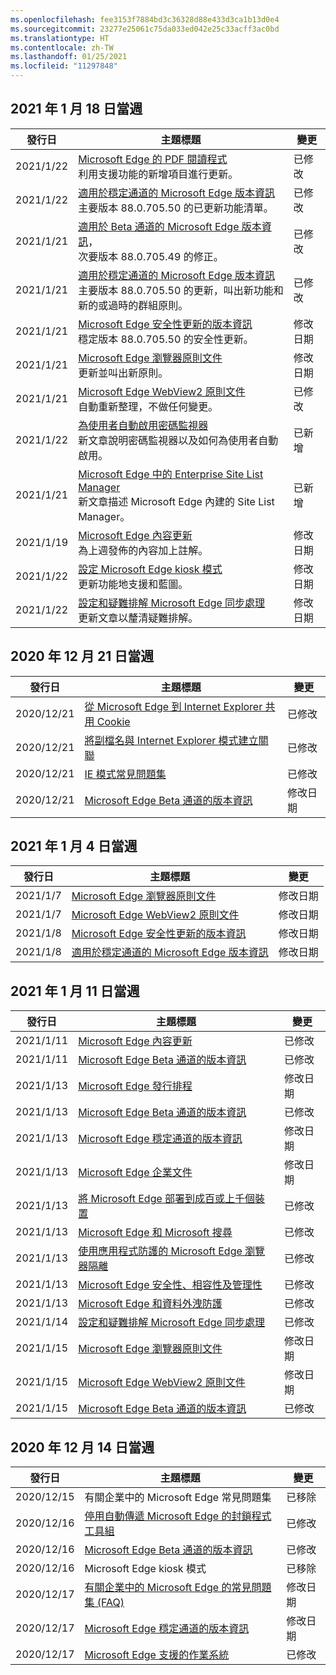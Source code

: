 ```yaml
---
ms.openlocfilehash: fee3153f7884bd3c36328d88e433d3ca1b13d0e4
ms.sourcegitcommit: 23277e25061c75da033ed042e25c33acff3ac0bd
ms.translationtype: HT
ms.contentlocale: zh-TW
ms.lasthandoff: 01/25/2021
ms.locfileid: "11297848"
---
```

<!-- This file is generated automatically each week. Changes made to this file will be overwritten.-->

## 2021 年 1 月 18 日當週


| 發行日 |主題標題 | 變更 |
|------|------------|--------|
| 2021/1/22 | [Microsoft Edge 的 PDF 閱讀程式](/DeployEdge/microsoft-edge-pdf)<br>利用支援功能的新增項目進行更新。 | 已修改 |
| 2021/1/22 | [適用於穩定通道的 Microsoft Edge 版本資訊](/DeployEdge/microsoft-edge-relnote-stable-channel)<br>主要版本 88.0.705.50 的已更新功能清單。 | 已修改 |
| 2021/1/21 | [適用於 Beta 通道的 Microsoft Edge 版本資訊](/DeployEdge/microsoft-edge-relnote-beta-channel)，<br>次要版本 88.0.705.49 的修正。| 已修改 |
| 2021/1/21 | [適用於穩定通道的 Microsoft Edge 版本資訊](/DeployEdge/microsoft-edge-relnote-stable-channel)<br>主要版本 88.0.705.50 的更新，叫出新功能和新的或過時的群組原則。| 已修改 |
| 2021/1/21 | [Microsoft Edge 安全性更新的版本資訊](/DeployEdge/microsoft-edge-relnotes-security)<br>穩定版本 88.0.705.50 的安全性更新。  | 修改日期 |
| 2021/1/21 | [Microsoft Edge 瀏覽器原則文件](/DeployEdge/microsoft-edge-policies)<br>更新並叫出新原則。| 修改日期 |
| 2021/1/21 | [Microsoft Edge WebView2 原則文件](/DeployEdge/microsoft-edge-webview-policies)<br>自動重新整理，不做任何變更。 | 已修改 |
| 2021/1/22 | [為使用者自動啟用密碼監視器](/DeployEdge/microsoft-edge-security-password-monitor)<br>新文章說明密碼監視器以及如何為使用者自動啟用。 | 已新增 |
| 2021/1/21 | [Microsoft Edge 中的 Enterprise Site List Manager  ](/DeployEdge/edge-ie-mode-site-list-manager)<br>新文章描述 Microsoft Edge 內建的 Site List Manager。 | 已新增 |
| 2021/1/19 | [Microsoft Edge 內容更新](/DeployEdge/microsoft-edge-content-updates)<br>為上週發佈的內容加上註解。 | 修改日期 |
| 2021/1/22 | [設定 Microsoft Edge kiosk 模式](/DeployEdge/microsoft-edge-configure-kiosk-mode)<br>更新功能地支援和藍圖。 | 修改日期 |
| 2021/1/22 | [設定和疑難排解 Microsoft Edge 同步處理](/DeployEdge/microsoft-edge-enterprise-sync)<br>更新文章以釐清疑難排解。 | 修改日期 |


## 2020 年 12 月 21 日當週


| 發行日 |主題標題 | 變更 |
|------|------------|--------|
| 2020/12/21 | [從 Microsoft Edge 到 Internet Explorer 共用 Cookie](/DeployEdge/edge-ie-mode-add-guidance-cookieshare) | 已修改 |
| 2020/12/21 | [將副檔名與 Internet Explorer 模式建立關聯](/DeployEdge/edge-ie-mode-add-guidance-filetype-associations) | 已修改 |
| 2020/12/21 | [IE 模式常見問題集](/DeployEdge/edge-ie-mode-faq) | 已修改 |
| 2020/12/21 | [Microsoft Edge Beta 通道的版本資訊](/DeployEdge/microsoft-edge-relnote-beta-channel) | 修改日期 |


## 2021 年 1 月 4 日當週


| 發行日 |主題標題 | 變更 |
|------|------------|--------|
| 2021/1/7 | [Microsoft Edge 瀏覽器原則文件](/DeployEdge/microsoft-edge-policies) | 修改日期 |
| 2021/1/7 | [Microsoft Edge WebView2 原則文件](/DeployEdge/microsoft-edge-webview-policies) | 修改日期 |
| 2021/1/8 | [Microsoft Edge 安全性更新的版本資訊](/DeployEdge/microsoft-edge-relnotes-security) | 修改日期 |
| 2021/1/8 | [適用於穩定通道的 Microsoft Edge 版本資訊](/DeployEdge/microsoft-edge-relnote-stable-channel) | 修改日期 |


## 2021 年 1 月 11 日當週


| 發行日 |主題標題 | 變更 |
|------|------------|--------|
| 2021/1/11 | [Microsoft Edge 內容更新](/DeployEdge/microsoft-edge-content-updates) | 已修改 |
| 2021/1/11 | [Microsoft Edge Beta 通道的版本資訊](/DeployEdge/microsoft-edge-relnote-beta-channel) | 已修改 |
| 2021/1/13 | [Microsoft Edge 發行排程](/DeployEdge/microsoft-edge-release-schedule) | 修改日期 |
| 2021/1/13 | [Microsoft Edge Beta 通道的版本資訊](/DeployEdge/microsoft-edge-relnote-beta-channel) | 已修改 |
| 2021/1/13 | [Microsoft Edge 穩定通道的版本資訊](/DeployEdge/microsoft-edge-relnote-stable-channel) | 修改日期 |
| 2021/1/13 | [Microsoft Edge 企業文件](/DeployEdge/index) | 修改日期 |
| 2021/1/13 | [將 Microsoft Edge 部署到成百或上千個裝置](/DeployEdge/microsoft-edge-video-deploy) | 已修改 |
| 2021/1/13 | [Microsoft Edge 和 Microsoft 搜尋](/DeployEdge/microsoft-edge-video-search) | 已修改 |
| 2021/1/13 | [使用應用程式防護的 Microsoft Edge 瀏覽器隔離](/DeployEdge/microsoft-edge-video-security-application-guard) | 已修改 |
| 2021/1/13 | [Microsoft Edge 安全性、相容性及管理性](/DeployEdge/microsoft-edge-video-security-compatibility-manageability) | 已修改 |
| 2021/1/13 | [Microsoft Edge 和資料外洩防護](/DeployEdge/microsoft-edge-video-security-dlp) | 已修改 |
| 2021/1/14 | [設定和疑難排解 Microsoft Edge 同步處理](/DeployEdge/microsoft-edge-enterprise-sync) | 已修改 |
| 2021/1/15 | [Microsoft Edge 瀏覽器原則文件](/DeployEdge/microsoft-edge-policies) | 修改日期 |
| 2021/1/15 | [Microsoft Edge WebView2 原則文件](/DeployEdge/microsoft-edge-webview-policies) | 修改日期 |
| 2021/1/15 | [Microsoft Edge Beta 通道的版本資訊](/DeployEdge/microsoft-edge-relnote-beta-channel) | 已修改 |


## 2020 年 12 月 14 日當週


| 發行日 |主題標題 | 變更 |
|------|------------|--------|
| 2020/12/15 | 有關企業中的 Microsoft Edge 常見問題集 | 已移除 |
| 2020/12/16 | [停用自動傳遞 Microsoft Edge 的封鎖程式工具組](/DeployEdge/microsoft-edge-blocker-toolkit) | 已修改 |
| 2020/12/16 | [Microsoft Edge Beta 通道的版本資訊](/DeployEdge/microsoft-edge-relnote-beta-channel) | 已修改 |
| 2020/12/16 | Microsoft Edge kiosk 模式 | 已移除 |
| 2020/12/17 | [有關企業中的 Microsoft Edge 的常見問題集 (FAQ)](/DeployEdge/faqs-edge-in-the-enterprise) | 修改日期 |
| 2020/12/17 | [Microsoft Edge 穩定通道的版本資訊](/DeployEdge/microsoft-edge-relnote-stable-channel) | 修改日期 |
| 2020/12/17 | [Microsoft Edge 支援的作業系統](/DeployEdge/microsoft-edge-supported-operating-systems) | 已修改 |
